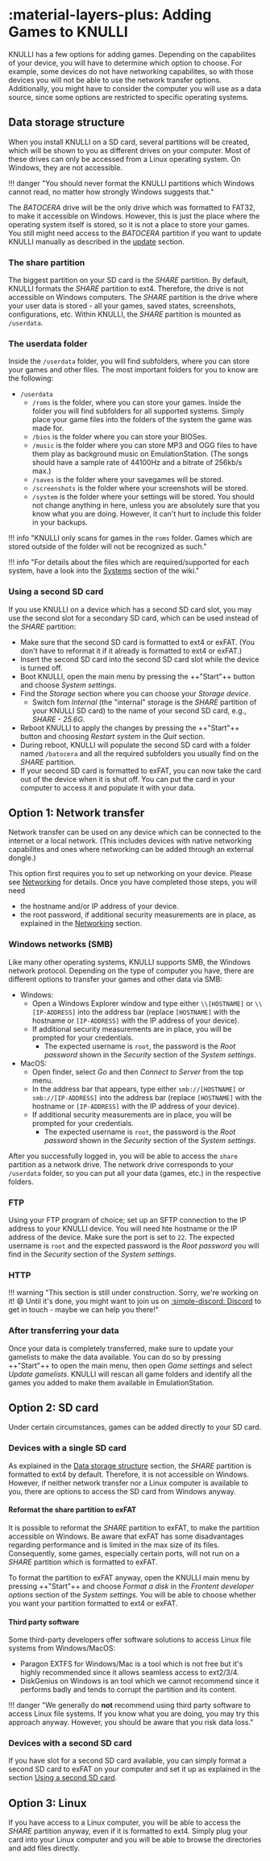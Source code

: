 # :material-layers-plus: Adding Games to KNULLI

KNULLI has a few options for adding games. Depending on the capabilites of your device, you will have to determine which option to choose. For example, some devices do not have networking capabilites, so with those devices you will not be able to use the network transfer options. Additionally, you might have to consider the computer you will use as a data source, since some options are restricted to specific operating systems.

## Data storage structure

When you install KNULLI on a SD card, several partitions will be created, which will be shown to you as different drives on your computer. Most of these drives can only be accessed from a Linux operating system. On Windows, they are not accessible.

!!! danger "You should never format the KNULLI partitions which Windows cannot read, no matter how strongly Windows suggests that."

The *BATOCERA* drive will be the only drive which was formatted to FAT32, to make it accessible on Windows. However, this is just the place where the operating system itself is stored, so it is not a place to store your games. You still might need access to the *BATOCERA* partition if you want to update KNULLI manually as described in the [update](../update) section.

### The share partition

The biggest partition on your SD card is the *SHARE* partition. By default, KNULLI formats the *SHARE* partition to ext4. Therefore, the drive is not accessible on Windows computers. The *SHARE* partition is the drive where your user data is stored - all your games, saved states, screenshots, configurations, etc. Within KNULLI, the *SHARE* partition is mounted as `/userdata`.

### The userdata folder

Inside the `/userdata` folder, you will find subfolders, where you can store your games and other files. The most important folders for you to know are the following:

* `/userdata`
    * `/roms` is the folder, where you can store your games. Inside the folder you will find subfolders for all supported systems. Simply place your game files into the folders of the system the game was made for.
    * `/bios` is the folder where you can store your BIOSes.
    * `/music` is the folder where you can store MP3 and OGG files to have them play as background music on EmulationStation. (The songs should have a sample rate of 44100Hz and a bitrate of 256kb/s max.)
    * `/saves` is the folder where your savegames will be stored.
    * `/screenshots` is the folder where your screenshots will be stored.
    * `/system` is the folder where your settings will be stored. You should not change anything in here, unless you are absolutely sure that you know what you are doing. However, it can't hurt to include this folder in your backups.

!!! info "KNULLI only scans for games in the `roms` folder. Games which are stored outside of the folder will not be recognized as such."

!!! info "For details about the files which are required/supported for each system, have a look into the [Systems](/../systems) section of the wiki."

### Using a second SD card

If you use KNULLI on a device which has a second SD card slot, you may use the second slot for a secondary SD card, which can be used instead of the *SHARE* partition:

* Make sure that the second SD card is formatted to ext4 or exFAT. (You don't have to reformat it if it already is formatted to ext4 or exFAT.)
* Insert the second SD card into the second SD card slot while the device is turned off.
* Boot KNULLI, open the main menu by pressing the ++"Start"++ button and choose *System settings*.
* Find the *Storage* section where you can choose your *Storage device*.
    * Switch fom *Internal* (the "internal" storage is the *SHARE* partition of your KNULLI SD card) to the name of your second SD card, e.g., *SHARE - 25.6G*.
* Reboot KNULLI to apply the changes by pressing the ++"Start"++ button and choosing *Restart system* in the *Quit* section.
* During reboot, KNULLI will populate the second SD card with a folder named `/batocera` and all the required subfolders you usually find on the *SHARE* partition.
* If your second SD card is formatted to exFAT, you can now take the card out of the device when it is shut off. You can put the card in your computer to access it and populate it with your data.

## Option 1: Network transfer

Network transfer can be used on any device which can be connected to the internet or a local network. (This includes devices with native networking capabilites and ones where networking can be added through an external dongle.)

This option first requires you to set up networking on your device.  Please see [Networking](../../configure/networking) for details. Once you have completed those steps, you will need

* the hostname and/or IP address of your device.
* the root password, if additional security measurements are in place, as explained in the [Networking](../../configure/networking) section.

### Windows networks (SMB)

Like many other operating systems, KNULLI supports SMB, the Windows network protocol. Depending on the type of computer you have, there are different options to transfer your games and other data via SMB:

- Windows:
    - Open a Windows Explorer window and type either `\\[HOSTNAME]` or `\\[IP-ADDRESS]` into the address bar (replace `[HOSTNAME]` with the hostname or `[IP-ADDRESS]` with the IP address of your device).
    - If additional security measurements are in place, you will be prompted for your credentials.
        - The expected username is `root`, the password is the *Root password* shown in the *Security* section of the *System settings*.
- MacOS:
    - Open finder, select *Go* and then *Connect to Server* from the top menu.
    - In the address bar that appears, type either `smb://[HOSTNAME]` or `smb://[IP-ADDRESS]` into the address bar (replace `[HOSTNAME]` with the hostname or `[IP-ADDRESS]` with the IP address of your device).
    - If additional security measurements are in place, you will be prompted for your credentials.
        - The expected username is `root`, the password is the *Root password* shown in the *Security* section of the *System settings*.

After you successfully logged in, you will be able to access the `share` partition as a network drive. The network drive corresponds to your `/userdata` folder, so you can put all your data (games, etc.) in the respective folders.

### FTP

Using your FTP program of choice; set up an SFTP connection to the IP address to your KNULLI device. You will need hte hostname or the IP address of the device. Make sure the port is set to `22`. The expected username is `root` and the expected password is the *Root password* you will find in the *Security* section of the *System settings*.

### HTTP

!!! warning "This section is still under construction. Sorry, we're working on it! :smile: Until it's done, you might want to join us on [:simple-discord: Discord](https://discord.gg/HXPS3DAeeB) to get in touch - maybe we can help you there!"

### After transferring your data

Once your data is completely transferred, make sure to update your gamelists to make the data available. You can do so by pressing ++"Start"++ to open the main menu, then open *Game settings* and select *Update gamelists*. KNULLI will rescan all game folders and identify all the games you added to make them available in EmulationStation.

## Option 2: SD card

Under certain circumstances, games can be added directly to your SD card.

### Devices with a single SD card

As explained in the [Data storage structure](#data-storage-structure) section, the *SHARE* partition is formatted to ext4 by default. Therefore, it is not accessible on Windows. However, if neither network transfer nor a Linux computer is available to you, there are options to access the SD card from Windows anyway.

#### Reformat the share partition to exFAT

It is possible to reformat the *SHARE* partition to exFAT, to make the partition accessible on Windows. Be aware that exFAT has some disadvantages regarding performance and is limited in the max size of its files. Consequently, some games, especially certain ports, will not run on a *SHARE* partition which is formatted to exFAT.

To format the partition to exFAT anyway, open the KNULLI main menu by pressing ++"Start"++ and choose *Format a disk* in the *Frontent developer options* section of the *System settings*. You will be able to choose whether you want your partition formatted to ext4 or exFAT.

#### Third party software

Some third-party developers offer software solutions to access Linux file systems from Windows/MacOS:

* Paragon EXTFS for Windows/Mac is a tool which is not free but it's highly recommended since it allows seamless access to ext2/3/4.
* DiskGenius on Windows is an tool which we cannot recommend since it performs badly and tends to corrupt the partition and its content.

!!! danger "We generally do **not** recommend using third party software to access Linux file systems. If you know what you are doing, you may try this approach anyway. However, you should be aware that you risk data loss."

### Devices with a second SD card

If you have slot for a second SD card available, you can simply format a second SD card to exFAT on your computer and set it up as explained in the section [Using a second SD card](#using-a-second-sd-card).

## Option 3: Linux

If you have access to a Linux computer, you will be able to access the *SHARE* partition anyway, even if it is formatted to ext4. Simply plug your card into your Linux computer and you will be able to browse the directories and add files directly.

